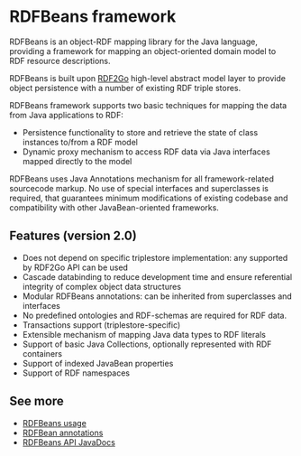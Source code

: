 RDFBeans framework
==================

RDFBeans is an object-RDF mapping library for the Java language, providing
a framework for mapping an object-oriented domain model to RDF resource
descriptions.

RDFBeans is built upon [RDF2Go](http://rdf2go.semweb4j.org/) high-level
abstract model layer to provide object persistence with a number of existing
RDF triple stores.

RDFBeans framework supports two basic techniques for mapping the data from Java
applications to RDF:

* Persistence functionality to store and retrieve the state of class instances
  to/from a RDF model
* Dynamic proxy mechanism to access RDF data via Java interfaces mapped directly
  to the model

RDFBeans uses Java Annotations mechanism for all framework-related sourcecode markup.
No use of special interfaces and superclasses is required, that guarantees minimum
modifications of existing codebase and compatibility with other JavaBean-oriented
frameworks.


Features (version 2.0)
----------------------

 * Does not depend on specific triplestore implementation: any supported by RDF2Go API
   can be used
 * Cascade databinding to reduce development time and ensure referential integrity of complex object data structures
 * Modular RDFBeans annotations: can be inherited from superclasses and interfaces
 * No predefined ontologies and RDF-schemas are required for RDF data.
 * Transactions support (triplestore-specific)
 * Extensible mechanism of mapping Java data types to RDF literals
 * Support of basic Java Collections, optionally represented with RDF containers
 * Support of indexed JavaBean properties
 * Support of RDF namespaces


See more
--------
 * [RDFBeans usage](/usage.html)
 * [RDFBean annotations](/rdfbean.html)
 * [RDFBeans API JavaDocs](/apidocs/index.html)
